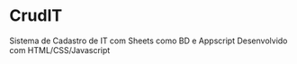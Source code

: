 # CrudIT
Sistema de Cadastro de IT com Sheets como BD e Appscript
Desenvolvido com HTML/CSS/Javascript
